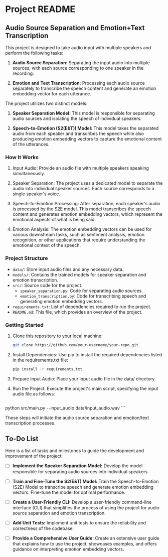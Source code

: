 # Project README

## Audio Source Separation and Emotion+Text Transcription

This project is designed to take audio input with multiple speakers and perform the following tasks:

1. **Audio Source Separation:** Separating the input audio into multiple sources, with each source corresponding to one speaker in the recording.

2. **Emotion and Text Transcription:** Processing each audio source separately to transcribe the speech content and generate an emotion embedding vector for each utterance.

The project utilizes two distinct models:

1. **Speaker Separation Model:** This model is responsible for separating audio sources and isolating the speech of individual speakers.

2. **Speech-to-Emotion (S2(E&T)) Model:** This model takes the separated audio from each speaker and transcribes the speech while also producing emotion embedding vectors to capture the emotional content of the utterances.

### How It Works

1. Input Audio: Provide an audio file with multiple speakers speaking simultaneously.

2. Speaker Separation: The project uses a dedicated model to separate the audio into individual speaker sources. Each source corresponds to a single speaker's voice.

3. Speech-to-Emotion Processing: After separation, each speaker's audio is processed by the S2E model. This model transcribes the speech content and generates emotion embedding vectors, which represent the emotional aspects of what is being said.

4. Emotion Analysis: The emotion embedding vectors can be used for various downstream tasks, such as sentiment analysis, emotion recognition, or other applications that require understanding the emotional context of the speech.

### Project Structure

- `data/`: Store input audio files and any necessary data.
- `models/`: Contains the trained models for speaker separation and emotion transcription.
- `src/`: Source code for the project.
  - `speaker_separation.py`: Code for separating audio sources.
  - `emotion_transcription.py`: Code for transcribing speech and generating emotion embedding vectors.
- `requirements.txt`: List of dependencies required to run the project.
- `README.md`: This file, which provides an overview of the project.

### Getting Started

1. Clone this repository to your local machine:

   ```bash
   git clone https://github.com/your-username/your-repo.git
   ```
2. Install Dependencies: Use pip to install the required dependencies listed in the requirements.txt file:

   ```bash
   pip install -r requirements.txt
   ```

3. Prepare Input Audio: Place your input audio file in the data/ directory.

4. Run the Project: Execute the project's main script, specifying the input audio file as follows:

    ```bash
python src/main.py --input_audio data/input_audio.wav
    ```

These steps will initiate the audio source separation and emotion/text transcription processes.

## To-Do List

Here is a list of tasks and milestones to guide the development and improvement of the project:

- [ ] **Implement the Speaker Separation Model:** Develop the model responsible for separating audio sources into individual speakers.

- [ ] **Train and Fine-Tune the S2(E&T) Model:** Train the Speech-to-Emotion (S2E) Model to transcribe speech and generate emotion embedding vectors. Fine-tune the model for optimal performance.

- [ ] **Create a User-Friendly CLI:** Develop a user-friendly command-line interface (CLI) that simplifies the process of using the project for audio source separation and emotion transcription.

- [ ] **Add Unit Tests:** Implement unit tests to ensure the reliability and correctness of the codebase.

- [ ] **Provide a Comprehensive User Guide:** Create an extensive user guide that explains how to use the project, showcases examples, and offers guidance on interpreting emotion embedding vectors.

